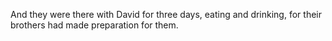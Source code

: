 And they were there with David for three days, eating and drinking, for their brothers had made preparation for them.
